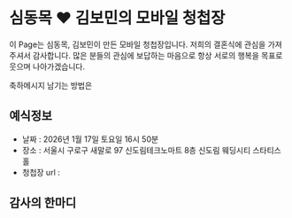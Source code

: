 # 심동목 ♥ 김보민의 모바일 청첩장

이 Page는 심동목, 김보민이 만든 모바일 청첩장입니다.
저희의 결혼식에 관심을 가져주셔서 감사합니다.
많은 분들의 관심에 보답하는 마음으로 항상 서로의 행복을 목표로 웃으며 나아가겠습니다.

축하메시지 남기는 방법은 


## 예식정보

* 날짜 : 2026년 1월 17일 토요일 16시 50분
* 장소 : 서울시 구로구 새말로 97 신도림테크노마트 8층 신도림 웨딩시티 스타티스 홀
* 청첩장 url :

## 감사의 한마디
